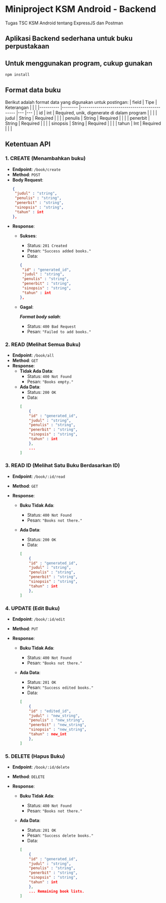 # Miniproject KSM Android - Backend

Tugas TSC KSM Android tentang ExpressJS dan Postman

## Aplikasi Backend sederhana untuk buku perpustakaan

## Untuk menggunakan program, cukup gunakan
```sh
npm install
```

## Format data buku

Berikut adalah format data yang digunakan untuk postingan:
| field    	| Tipe   	| Keterangan                                  	|   	|   	|
|----------	|--------	|---------------------------------------------	|---	|---	|
| id       	| int    	| Required, unik, digenerate di dalam program 	|   	|   	|
| judul 	| String 	| Required                                    	|   	|   	|
| penulis   | String  	| Required                                     	|   	|   	|
| penerbit  | String 	| Required                                    	|   	|   	|
| sinopsis 	| String 	| Required                                    	|   	|   	|
| tahun     | Int       | Required                                  	|   	|   	|

## Ketentuan API

### 1. CREATE (Menambahkan buku)
- **Endpoint**: `/book/create`
- **Method**: `POST`
- **Body Request**:
    ```json
    {
     "judul" : "string",
     "penulis" : "string",
     "penerbit" : "string",
     "sinopsis" : "string",
     "tahun" : int
    },
    ```
- **Response**:
    - **Sukses**:
        - Status: `201 Created`
        - Pesan: `"Success added books."`
        - Data:
        ```json
        {
         "id" : "generated_id",
         "judul" : "string",
         "penulis" : "string",
         "penerbit" : "string",
         "sinopsis" : "string",
         "tahun" : int
        },
        ```
    - **Gagal**:

      ***Format body salah***:
        - Status: `400 Bad Request`
        - Pesan: `"Failed to add books."`

### 2. READ (Melihat Semua Buku)

- **Endpoint**: `/book/all`
- **Method**: `GET`
- **Response**:
    - **Tidak Ada Data**:
        - Status: `400 Not Found`
        - Pesan: `"Books empty."`
    - **Ada Data**:
        - Status: `200 OK`
        - Data:
        ```json
        [
            {
            "id" : "generated_id",
            "judul" : "string",
            "penulis" : "string",
            "penerbit" : "string",
            "sinopsis" : "string",
            "tahun" : int
            },
            ...
        ]
        ```

### 3. READ ID (Melihat Satu Buku Berdasarkan ID)

- **Endpoint**: `/book/:id/read`
- **Method**: `GET`
- **Response**:

    - **Buku Tidak Ada**:
        - Status: `400 Not Found`
        - Pesan: `"Books not there."`

    - **Ada Data**:
        - Status: `200 OK`
        - Data:
        ```json
        [
            {
            "id" : "generated_id",
            "judul" : "string",
            "penulis" : "string",
            "penerbit" : "string",
            "sinopsis" : "string",
            "tahun" : int
            },
        ]
        ```

### 4. UPDATE (Edit Buku)

- **Endpoint**: `/book/:id/edit`
- **Method**: `PUT`
- **Response**:

    - **Buku Tidak Ada**:
        - Status: `400 Not Found`
        - Pesan: `"Books not there."`

    - **Ada Data**:
        - Status: `201 OK`
        - Pesan: `"Success edited books."`
        - Data:
        ```json
        [
            {
            "id" : "edited_id",
            "judul" : "new_string",
            "penulis" : "new_string",
            "penerbit" : "new_string",
            "sinopsis" : "new_string",
            "tahun" : new_int
            },
        ]
        ```

### 5. DELETE (Hapus Buku)

- **Endpoint**: `/book/:id/delete`
- **Method**: `DELETE`
- **Response**:

    - **Buku Tidak Ada**:
        - Status: `400 Not Found`
        - Pesan: `"Books not there."`

    - **Ada Data**:
        - Status: `201 OK`
        - Pesan: `"Success delete books."`
        - Data:
        ```json
        [
            {
            "id" : "generated_id",
            "judul" : "string",
            "penulis" : "string",
            "penerbit" : "string",
            "sinopsis" : "string",
            "tahun" : int
            },
            ... Remaining book lists.
        ]  
        ```

